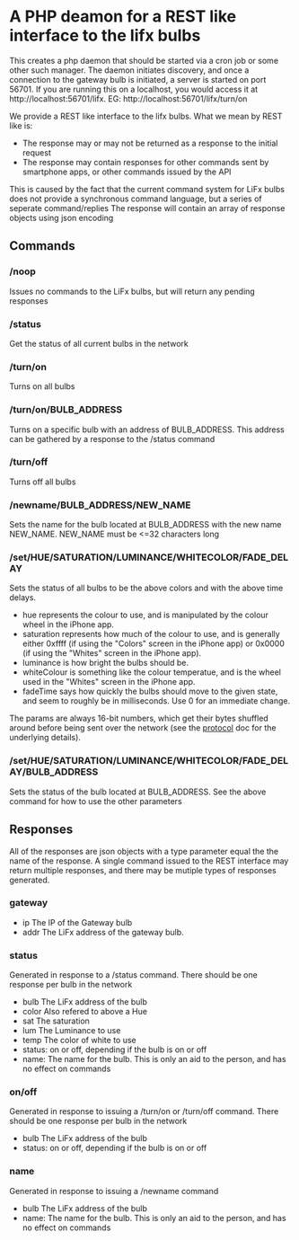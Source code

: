 # A PHP deamon for a REST like interface to the lifx bulbs
This creates a php daemon that should be started via a cron job or some other such manager. The daemon initiates discovery, and once a connection to the gateway bulb is initiated, a server is started on port 56701. If you are running this on a localhost, you would access it at http://localhost:56701/lifx. EG: http://localhost:56701/lifx/turn/on

We provide a REST like interface to the lifx bulbs. What we mean by REST like is:
* The response may or may not be returned as a response to the initial request
* The response may contain responses for other commands sent by smartphone apps, or other commands issued by the API

This is caused by the fact that the current command system for LiFx bulbs does not provide a synchronous command language, but a series of seperate command/replies
The response will contain an array of response objects using json encoding

## Commands
### /noop
Issues no commands to the LiFx bulbs, but will return any pending responses
### /status
Get the status of all current bulbs in the network
### /turn/on
Turns on all bulbs
### /turn/on/BULB_ADDRESS
Turns on a specific bulb with an address of BULB_ADDRESS. This address can be gathered by a response to the /status command
### /turn/off
Turns off all bulbs
### /newname/BULB_ADDRESS/NEW_NAME
Sets the name for the bulb located at BULB_ADDRESS with the new name NEW_NAME. NEW_NAME must be <=32 characters long
### /set/HUE/SATURATION/LUMINANCE/WHITECOLOR/FADE_DELAY
Sets the status of all bulbs to be the above colors and with the above time delays.
* hue represents the colour to use, and is manipulated by the colour wheel in
  the iPhone app.
* saturation represents how much of the colour to use, and is generally either
  0xffff (if using the "Colors" screen in the iPhone app) or 0x0000 (if using
  the "Whites" screen in the iPhone app).
* luminance is how bright the bulbs should be.
* whiteColour is something like the colour temperatue, and is the wheel used in
  the "Whites" screen in the iPhone app.
* fadeTime says how quickly the bulbs should move to the given state, and seem
  to roughly be in milliseconds.  Use 0 for an immediate change.

The params are always 16-bit numbers, which get their bytes shuffled around
before being sent over the network (see the [protocol](../Protocol.md) doc for the
underlying details).

### /set/HUE/SATURATION/LUMINANCE/WHITECOLOR/FADE_DELAY/BULB_ADDRESS
Sets the status of the bulb located at BULB_ADDRESS. See the above command for how to use the other parameters

## Responses
All of the responses are json objects with a type parameter equal the the name of the response. A single command issued to the REST interface may return multiple responses, and there may be mutiple types of responses generated.

### gateway
* ip The IP of the Gateway bulb
* addr The LiFx address of the gateway bulb.

### status
Generated in response to a /status command. There should be one response per bulb in the network
* bulb The LiFx address of the bulb
* color Also refered to above a Hue
* sat The saturation
* lum The Luminance to use
* temp The color of white to use
* status: on or off, depending if the bulb is on or off
* name: The name for the bulb. This is only an aid to the person, and has no effect on commands

### on/off
Generated in response to issuing a /turn/on or /turn/off command. There should be one response per bulb in the network
* bulb The LiFx address of the bulb
* status: on or off, depending if the bulb is on or off

### name
Generated in response to issuing a /newname command
* bulb The LiFx address of the bulb
* name: The name for the bulb. This is only an aid to the person, and has no effect on commands
